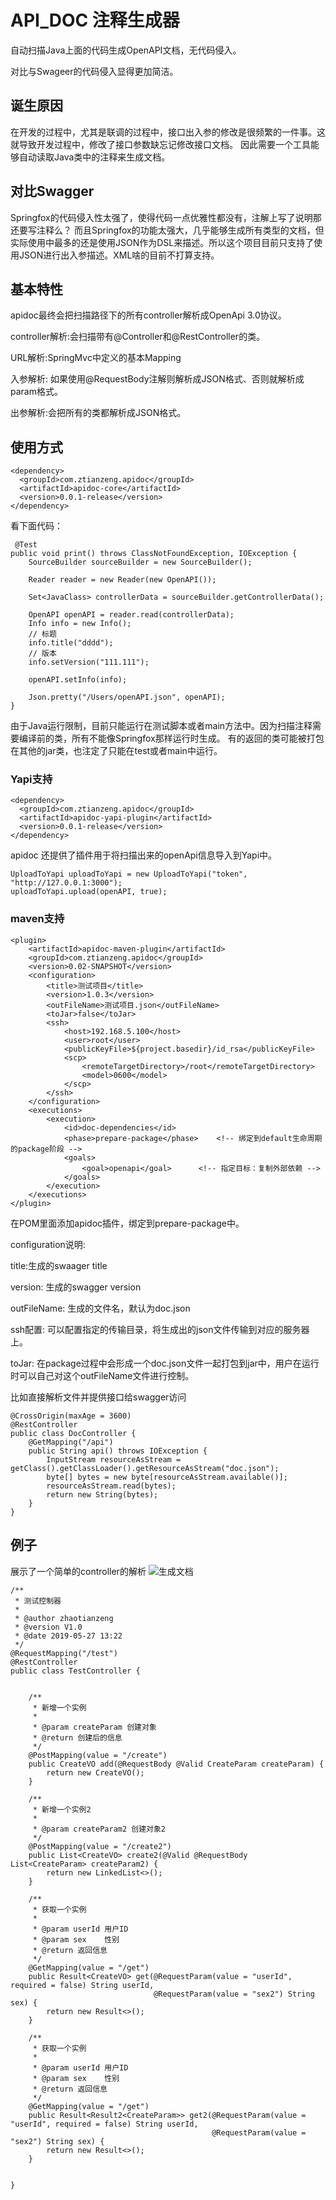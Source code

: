 # API_DOC 注释生成器

自动扫描Java上面的代码生成OpenAPI文档，无代码侵入。

对比与Swageer的代码侵入显得更加简洁。

## 诞生原因

在开发的过程中，尤其是联调的过程中，接口出入参的修改是很频繁的一件事。这就导致开发过程中，修改了接口参数缺忘记修改接口文档。
因此需要一个工具能够自动读取Java类中的注释来生成文档。

## 对比Swagger

Springfox的代码侵入性太强了，使得代码一点优雅性都没有，注解上写了说明那还要写注释么？
而且Springfox的功能太强大，几乎能够生成所有类型的文档，但实际使用中最多的还是使用JSON作为DSL来描述。所以这个项目目前只支持了使用JSON进行出入参描述。XML啥的目前不打算支持。

## 基本特性

apidoc最终会把扫描路径下的所有controller解析成OpenApi 3.0协议。

controller解析:会扫描带有@Controller和@RestController的类。

URL解析:SpringMvc中定义的基本Mapping

入参解析: 如果使用@RequestBody注解则解析成JSON格式、否则就解析成param格式。

出参解析:会把所有的类都解析成JSON格式。


## 使用方式

~~~
<dependency>
  <groupId>com.ztianzeng.apidoc</groupId>
  <artifactId>apidoc-core</artifactId>
  <version>0.0.1-release</version>
</dependency>
~~~
看下面代码：
~~~
 @Test
public void print() throws ClassNotFoundException, IOException {
    SourceBuilder sourceBuilder = new SourceBuilder();

    Reader reader = new Reader(new OpenAPI());

    Set<JavaClass> controllerData = sourceBuilder.getControllerData();

    OpenAPI openAPI = reader.read(controllerData);
    Info info = new Info();
    // 标题
    info.title("dddd");
    // 版本
    info.setVersion("111.111");

    openAPI.setInfo(info);

    Json.pretty("/Users/openAPI.json", openAPI);
}
~~~

由于Java运行限制，目前只能运行在测试脚本或者main方法中。因为扫描注释需要编译前的类，所有不能像Springfox那样运行时生成。
有的返回的类可能被打包在其他的jar类，也注定了只能在test或者main中运行。

### Yapi支持

~~~
<dependency>
  <groupId>com.ztianzeng.apidoc</groupId>
  <artifactId>apidoc-yapi-plugin</artifactId>
  <version>0.0.1-release</version>
</dependency>
~~~
apidoc 还提供了插件用于将扫描出来的openApi信息导入到Yapi中。
~~~
UploadToYapi uploadToYapi = new UploadToYapi("token", "http://127.0.0.1:3000");
uploadToYapi.upload(openAPI, true);
~~~

### maven支持
~~~
<plugin>
    <artifactId>apidoc-maven-plugin</artifactId>
    <groupId>com.ztianzeng.apidoc</groupId>
    <version>0.02-SNAPSHOT</version>
    <configuration>
        <title>测试项目</title>
        <version>1.0.3</version>
        <outFileName>测试项目.json</outFileName>
        <toJar>false</toJar>
        <ssh>
            <host>192.168.5.100</host>
            <user>root</user>
            <publicKeyFile>${project.basedir}/id_rsa</publicKeyFile>
            <scp>
                <remoteTargetDirectory>/root</remoteTargetDirectory>
                <model>0600</model>
            </scp>
        </ssh>
    </configuration>
    <executions>
        <execution>
            <id>doc-dependencies</id>
            <phase>prepare-package</phase>    <!-- 绑定到default生命周期的package阶段 -->
            <goals>
                <goal>openapi</goal>      <!-- 指定目标：复制外部依赖 -->
            </goals>
        </execution>
    </executions>
</plugin>
~~~
在POM里面添加apidoc插件，绑定到prepare-package中。

configuration说明:

title:生成的swaager title

version: 生成的swagger version

outFileName: 生成的文件名，默认为doc.json

ssh配置: 可以配置指定的传输目录，将生成出的json文件传输到对应的服务器上。


toJar: 在package过程中会形成一个doc.json文件一起打包到jar中，用户在运行时可以自己对这个outFileName文件进行控制。
  
比如直接解析文件并提供接口给swagger访问
~~~
@CrossOrigin(maxAge = 3600)
@RestController
public class DocController {
    @GetMapping("/api")
    public String api() throws IOException {
        InputStream resourceAsStream = getClass().getClassLoader().getResourceAsStream("doc.json");
        byte[] bytes = new byte[resourceAsStream.available()];
        resourceAsStream.read(bytes);
        return new String(bytes);
    }
}
~~~

## 例子

展示了一个简单的controller的解析
![生成文档](./doc/20190614224053.png)
~~~
/**
 * 测试控制器
 *
 * @author zhaotianzeng
 * @version V1.0
 * @date 2019-05-27 13:22
 */
@RequestMapping("/test")
@RestController
public class TestController {


    /**
     * 新增一个实例
     *
     * @param createParam 创建对象
     * @return 创建后的信息
     */
    @PostMapping(value = "/create")
    public CreateVO add(@RequestBody @Valid CreateParam createParam) {
        return new CreateVO();
    }

    /**
     * 新增一个实例2
     *
     * @param createParam2 创建对象2
     */
    @PostMapping(value = "/create2")
    public List<CreateVO> create2(@Valid @RequestBody List<CreateParam> createParam2) {
        return new LinkedList<>();
    }

    /**
     * 获取一个实例
     *
     * @param userId 用户ID
     * @param sex    性别
     * @return 返回信息
     */
    @GetMapping(value = "/get")
    public Result<CreateVO> get(@RequestParam(value = "userId", required = false) String userId,
                                @RequestParam(value = "sex2") String sex) {
        return new Result<>();
    }

    /**
     * 获取一个实例
     *
     * @param userId 用户ID
     * @param sex    性别
     * @return 返回信息
     */
    @GetMapping(value = "/get")
    public Result<Result2<CreateParam>> get2(@RequestParam(value = "userId", required = false) String userId,
                                             @RequestParam(value = "sex2") String sex) {
        return new Result<>();
    }


}
~~~


